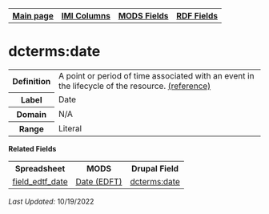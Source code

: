 <!DOCTYPE html>
<html>

<body>
<table style="width:100%">
  <tr>
    <th><a href="index.md">Main page</a></th>
	<th><a href="IMI.md">IMI Columns</a></th>
    <th><a href="MODS.md">MODS Fields</a></th>
    <th><a href="RDF.md">RDF Fields</a></th>
  </tr>
</table>



<h1>dcterms:date</h1>
<table>
<tr>
	<th>Definition</th>
	<td>A point or period of time associated with an event in the lifecycle of the resource. <a href="https://www.dublincore.org/specifications/dublin-core/dcmi-terms/#http://purl.org/dc/terms/date">(reference)</a></td>
</tr>
<tr>
	<th>Label</th>
	<td>Date</td>
</tr>
<tr>
	<th>Domain</th>
	<td>N/A</td>
</tr>
<tr>
	<th>Range</th>
	<td>Literal</td>
</tr>
</table>
<dl>
	<dt><b>Related Fields</b></dt>
<table>
	<tr>
		<th>Spreadsheet</th>
		<th>MODS</th>
		<th>Drupal Field</th>
	</tr>
	<tr>
		<td><a href="field_edtf_date.md">field_edtf_date</a></td> 
		<td><a href="DrupalFields.md"Date>Date (EDFT)</a></td>
		<td><a href="rdf.dcterms.date.md">dcterms:date</a></td>
	</tr>
</table>
<p><i>Last Updated: </i>10/19/2022</p>
</body>
</html>


